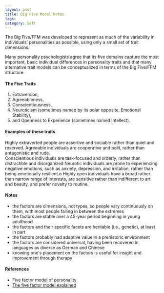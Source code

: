 ```yaml
---
layout: post
title: Big Five Model Notes
tags: 
category: Soft
---
```


The Big Five/FFM was developed to represent as much of the variability in individuals’ personalities as possible, using only a small set of trait dimensions. 

Many personality psychologists agree that its five domains capture the most important, basic individual differences in personality traits and that many alternative trait models can be conceptualized in terms of the Big Five/FFM structure.

#### The Five Traits

1. Extraversion, 
2. Agreeableness, 
3. Conscientiousness, 
4. Neuroticism (sometimes named by its polar opposite, Emotional Stability), 
5. and Openness to Experience (sometimes named Intellect).

#### Examples of these traits

Highly extraverted people are assertive and sociable rather than quiet and reserved.
Agreeable individuals are cooperative and polit, rather than antagonistic and rude.  
Conscientious individuals are task-focused and orderly, rather than distractible and disorganized
Neurotic individuals are prone to experiencing negative emotions, such as anxiety, depression, and irritation, rather than being emotionally resilient.o
Highly open individuals have a broad rather than narrow range of interests, are sensitive rather than indifferent to art and beauty, and prefer novelty to routine. 

#### Notes

* the factors are dimensions, not types, so people vary continuously on them, with most people falling in between the extremes    
* the factors are stable over a 45-year period beginning in young adulthood   
* the factors and their specific facets are heritable (i.e., genetic), at least in part   
* the factors probably had adaptive value in a prehistoric environment  
* the factors are considered universal, having been recovered in languages as diverse as German and Chinese    
* knowing one's placement on the factors is useful for insight and improvement through therapy  


#### References

* [Five factor model of personality](http://www.oxfordbibliographies.com/view/document/obo-9780199828340/obo-9780199828340-0120.xml)  
* [The five factor model explained](http://www.personalityresearch.org/bigfive.html)  
